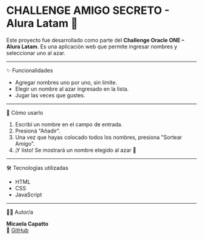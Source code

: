 <h1>CHALLENGE AMIGO SECRETO - Alura Latam 🎁</h1>

Este proyecto fue desarrollado como parte del **Challenge Oracle ONE – Alura Latam**. 
Es una aplicación web que permite ingresar nombres y seleccionar uno al azar. 

---

 ✨ Funcionalidades

  * Agregar nombres uno por uno, sin limite.
  * Elegir un nombre al azar ingresado en la lista.
  * Jugar las veces que gustes.

---

🚀 Cómo usarlo

1. Escribí un nombre en el campo de entrada.
2. Presioná "Añadir".
3. Una vez que hayas colocado todos los nombres, presiona "Sortear Amigo".
4. ¡Y listo! Se mostrará un nombre elegido al azar 🎯

---

🛠️ Tecnologías utilizadas

- HTML
- CSS
- JavaScript

---
 👩‍💻 Autor/a

**Micaela Capatto**  
🔗 [GitHub](https://github.com/MicaelaCS)  
